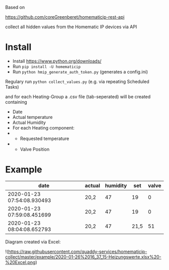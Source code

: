 
Based on

<https://github.com/coreGreenberet/homematicip-rest-api>

collect all hidden values from the Homematic IP devices via API

# Install

* Install <https://www.python.org/downloads/>
* Run `pip install -U homematicip`
* Run `python hmip_generate_auth_token.py`
(generates a config.ini)

Regulary run
`python collect_values.py`
(e.g. via repeating Scheduled Tasks)

and for each Heating-Group a .csv file (tab-seperated) will be created containing

* Date
* Actual temperature
* Actual Humidity
* For each Heating component:
* * Requested temperature
* * Valve Position

# Example

| date | actual	| humidity	| set	| valve |
| ---- | ------ | --------- | --- | ----- |
| 2020-01-23 07:54:08.930493	| 20,2	| 47	| 19	| 0 |
| 2020-01-23 07:59:08.451699	| 20,2	| 47	| 19	| 0 |
| 2020-01-23 08:04:08.652793	| 20,2	| 47	| 21,5	| 51 |

Diagram created via Excel:

!(https://raw.githubusercontent.com/quaddy-services/homematicip-collect/master/example/2020-01-26%2016_37_15-Heizungswerte.xlsx%20-%20Excel.png)
